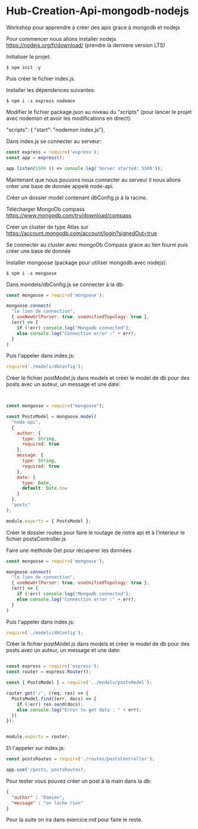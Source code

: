 # Hub-Creation-Api-mongodb-nodejs
Workshop pour apprendre à créer des apis grace à mongodb et nodejs

Pour commencer nous allons installer nodejs https://nodejs.org/fr/download/ (prendre la derniere version LTS)

Initialiser le projet:

<!--sec data-title="Your first command: OS X and Linux" data-id="OSX_Linux_whoami" data-collapse=true ces-->

    $ npm init -y
    
<!--endsec-->

Puis créer le fichier index.js.

Installer les dépendences suivantes:

<!--sec data-title="Your first command: OS X and Linux" data-id="OSX_Linux_whoami" data-collapse=true ces-->

    $ npm i -s express nodemon
    
<!--endsec-->

Modifier le fichier package.json au niveau du "scripts" (pour lancer le projet avec nodemon et avoir les modifications en direct):

"scripts": { "start": "nodemon index.js"},

Dans index.js se connecter au serveur:

```javascript
const express = require('express');
const app = express();

app.listen(5500 () => console.log('Server started: 5500'));
```
Maintenant que nous pouvons nous connecter au serveur il nous allons créer une base de donnée appelé node-api.

Créer un dossier model contenant dbConfig.js à la racine.

Télécharger MongoDb compass https://www.mongodb.com/try/download/compass

Créer un cluster de type Atlas sur https://account.mongodb.com/account/login?signedOut=true

Se connecter au cluster avec mongoDb Compass grace au lien fourni puis créer une base de donnée

Installer mongoose (package pour utiliser mongodb avec nodejs):

<!--sec data-title="Your first command: OS X and Linux" data-id="OSX_Linux_whoami" data-collapse=true ces-->

    $ npm i -s mongoose
    
<!--endsec-->

Dans mondels/dbConfig.js se connecter à la db:

```javascript
const mongoose = require('mongoose');

mongoose.connect(
  "le lien de connection",
  { useNewUrlParser: true, useUnifiedTopology: true },
  (err) => {
    if (!err) console.log("Mongodb connected");
    else console.log("Connection error :" + err);
  }
)
```

Puis l'appeler dans index.js:

```javascript
require('./models/dbConfig');
```

Créer le fichier postModel.js dans models et créer le model de db pour des posts avec un auteur, un message et une date:

```javascript

   
const mongoose = require("mongoose");

const PostsModel = mongoose.model(
  "node-api",
  {
    author: {
      type: String,
      required: true
    },
    message: {
      type: String,
      required: true
    },
    date: {
      type: Date,
      default: Date.now
    }
  },
  "posts"
);

module.exports = { PostsModel };
```

Créer le dossier routes pour faire le routage de notre api et à l'interieur le fichier postsController.js

Faire une methode Get pour récuperer les données


```javascript
const mongoose = require('mongoose');

mongoose.connect(
  "le lien de connection",
  { useNewUrlParser: true, useUnifiedTopology: true },
  (err) => {
    if (!err) console.log("Mongodb connected");
    else console.log("Connection error :" + err);
  }
)
```

Puis l'appeler dans index.js:

```javascript
require('./models/dbConfig');
```

Créer le fichier postModel.js dans models et créer le model de db pour des posts avec un auteur, un message et une date:

```javascript

const express = require('express');
const router = express.Router();

const { PostsModel } = require('../models/postsModel');

router.get('/', (req, res) => {
  PostsModel.find((err, docs) => {
    if (!err) res.send(docs);
    else console.log("Error to get data : " + err);
  })
});


module.exports = router;

```

Et l'appeler sur index.js: 

```javascript
const postsRoutes = require('./routes/postsController');

app.use('/posts, postsRoutes);
```

Pour tester vous pouvez créer un post à la main dans la db:

```json
{
  "author" : "Damien",
  "message" : "on lache rien"
}

```

Pour la suite on ira dans exercice.md pour faire le reste.
